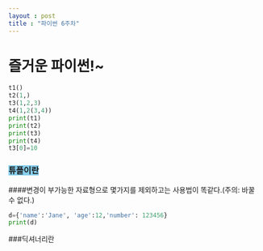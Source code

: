 ```yaml
---
layout : post
title : "파이썬 6주차"
---
```

# 즐거운 파이썬!~
```python
t1()
t2(1,)
t3(1,2,3)
t4(1,2(3,4))
print(t1)
print(t2)
print(t3)
print(t4)
t3[0]=10
```
### <span style="background-color:skyblue">튜플이란</span>
####변경이 부가능한 자료형으로 몇가지를 제외하고는 사용법이 똑같다.(주의: 바꿀 수 없다.)
```python
d={'name':'Jane', 'age':12,'number': 123456}
print(d)
```
###딕셔너리란
####
